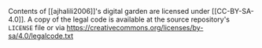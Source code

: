 Contents of [[ajhalili2006]]'s digital garden are licensed under [[CC-BY-SA-4.0]]. A copy of the legal code is available at the source repository's `LICENSE` file or via <https://creativecommons.org/licenses/by-sa/4.0/legalcode.txt>
